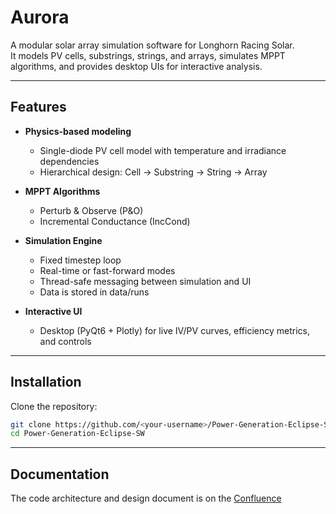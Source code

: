 # Aurora

A modular solar array simulation software for Longhorn Racing Solar.  
It models PV cells, substrings, strings, and arrays, simulates MPPT algorithms, and provides desktop UIs for interactive analysis.  

---

## Features
- **Physics-based modeling**
  - Single-diode PV cell model with temperature and irradiance dependencies  
  - Hierarchical design: Cell → Substring → String → Array  

- **MPPT Algorithms**
  - Perturb & Observe (P&O)  
  - Incremental Conductance (IncCond)   

- **Simulation Engine**
  - Fixed timestep loop
  - Real-time or fast-forward modes  
  - Thread-safe messaging between simulation and UI  
  - Data is stored in data/runs

- **Interactive UI**
  - Desktop (PyQt6 + Plotly) for live IV/PV curves, efficiency metrics, and controls  

---

## Installation

Clone the repository:
```bash
git clone https://github.com/<your-username>/Power-Generation-Eclipse-SW.git
cd Power-Generation-Eclipse-SW
```

---

## Documentation

The code architecture and design document is on the [Confluence](https://cloud.wikis.utexas.edu/wiki/spaces/LHRSOLAR/pages/486541418/2024+-+2026+Simulation+Software)